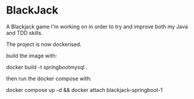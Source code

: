 # BlackJack
A Blackjack game I'm working on in order to try and improve both my Java and TDD skills.

The project is now dockerised.

build the image with:

docker build -t springbootmysql .

then run the docker compose with:

docker compose up -d && docker attach blackjack-springboot-1
